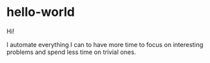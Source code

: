 # hello-world

Hi!

I automate everything I can to have more time to focus on interesting problems and spend less time on trivial ones.
